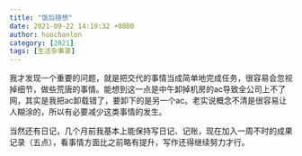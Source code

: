 ```yaml
---
title: "饭后随想"
date: 2021-09-22 14:19:32 +0800
author: hoochanlon
category: [2021]
tags: [生活杂事录]
---
```


我才发现一个重要的问题，就是把交代的事情当成简单地完成任务，很容易会忽视掉细节，做些荒唐的事情。能想到这一点是中午卸掉机房的ac导致全公司上不了网，其实是我把ac卸载错了，要卸下的是另一个ac。老实说概念不清是很容易让人糊涂的，所以有必要减少这类事情的发生。

当然还有日记，几个月前我基本上能保持写日记、记账，现在加入一周不时的成果记录（五点），看事情方面比之前略有提升，写作还得继续努力才行。
